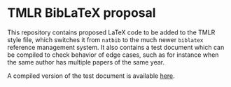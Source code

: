 # TMLR BibLaTeX proposal

This repository contains proposed LaTeX code to be added to the TMLR style file, which switches it from `natbib` to the much newer `biblatex` reference management system. 
It also contains a test document which can be compiled to check behavior of edge cases, such as for instance when the same author has multiple papers of the same year.

A compiled version of the test document is available [here](https://www.overleaf.com/read/pxvbkvbyjgxf).

